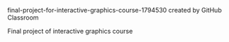 final-project-for-interactive-graphics-course-1794530 created by GitHub Classroom

Final project of interactive graphics course
